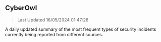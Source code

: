## CyberOwl 
> Last Updated 16/05/2024 01:47:28 


A daily updated summary of the most frequent types of security incidents currently being reported from different sources.


